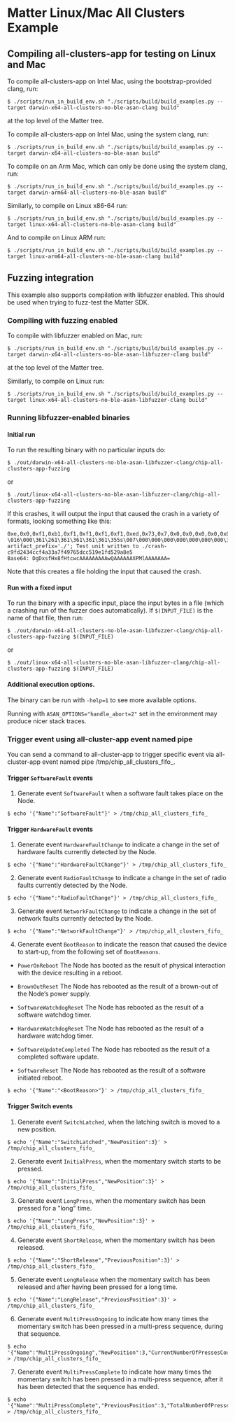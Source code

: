 # Matter Linux/Mac All Clusters Example

## Compiling all-clusters-app for testing on Linux and Mac

To compile all-clusters-app on Intel Mac, using the bootstrap-provided clang,
run:

```
$ ./scripts/run_in_build_env.sh "./scripts/build/build_examples.py --target darwin-x64-all-clusters-no-ble-asan-clang build"
```

at the top level of the Matter tree.

To compile all-clusters-app on Intel Mac, using the system clang, run:

```
$ ./scripts/run_in_build_env.sh "./scripts/build/build_examples.py --target darwin-x64-all-clusters-no-ble-asan build"
```

To compile on an Arm Mac, which can only be done using the system clang, run:

```
$ ./scripts/run_in_build_env.sh "./scripts/build/build_examples.py --target darwin-arm64-all-clusters-no-ble-asan build"
```

Similarly, to compile on Linux x86-64 run:

```
$ ./scripts/run_in_build_env.sh "./scripts/build/build_examples.py --target linux-x64-all-clusters-no-ble-asan-clang build"
```

And to compile on Linux ARM run:

```
$ ./scripts/run_in_build_env.sh "./scripts/build/build_examples.py --target linux-arm64-all-clusters-no-ble-asan-clang build"
```

## Fuzzing integration

This example also supports compilation with libfuzzer enabled. This should be
used when trying to fuzz-test the Matter SDK.

### Compiling with fuzzing enabled

To compile with libfuzzer enabled on Mac, run:

```
$ ./scripts/run_in_build_env.sh "./scripts/build/build_examples.py --target darwin-x64-all-clusters-no-ble-asan-libfuzzer-clang build"
```

at the top level of the Matter tree.

Similarly, to compile on Linux run:

```
$ ./scripts/run_in_build_env.sh "./scripts/build/build_examples.py --target linux-x64-all-clusters-no-ble-asan-libfuzzer-clang build"
```

### Running libfuzzer-enabled binaries

#### Initial run

To run the resulting binary with no particular inputs do:

```
$ ./out/darwin-x64-all-clusters-no-ble-asan-libfuzzer-clang/chip-all-clusters-app-fuzzing
```

or

```
$ ./out/linux-x64-all-clusters-no-ble-asan-libfuzzer-clang/chip-all-clusters-app-fuzzing
```

If this crashes, it will output the input that caused the crash in a variety of
formats, looking something like this:

```
0xe,0x0,0xf1,0xb1,0xf1,0xf1,0xf1,0xf1,0xed,0x73,0x7,0x0,0x0,0x0,0x0,0x0,0x0,0x0,0xc1,0x0,0x0,0x0,0x0,0x0,0x5c,0xf3,0x25,0x0,0x0,0x0,0x0,0x0,
\016\000\361\261\361\361\361\361\355s\007\000\000\000\000\000\000\000\301\000\000\000\000\000\\\363%\000\000\000\000\000
artifact_prefix='./'; Test unit written to ./crash-c9fd2434ccf4a33a7f49765dcc519e1fd529a8e5
Base64: DgDxsfHx8fHtcwcAAAAAAAAAwQAAAAAAXPMlAAAAAAA=
```

Note that this creates a file holding the input that caused the crash.

#### Run with a fixed input

To run the binary with a specific input, place the input bytes in a file (which
a crashing run of the fuzzer does automatically). If `$(INPUT_FILE)` is the name
of that file, then run:

```
$ ./out/darwin-x64-all-clusters-no-ble-asan-libfuzzer-clang/chip-all-clusters-app-fuzzing $(INPUT_FILE)
```

or

```
$ ./out/linux-x64-all-clusters-no-ble-asan-libfuzzer-clang/chip-all-clusters-app-fuzzing $(INPUT_FILE)
```

#### Additional execution options.

The binary can be run with `-help=1` to see more available options.

Running with `ASAN_OPTIONS="handle_abort=2"` set in the environment may produce
nicer stack traces.

### Trigger event using all-cluster-app event named pipe

You can send a command to all-cluster-app to trigger specific event via
all-cluster-app event named pipe /tmp/chip_all_clusters_fifo_.

#### Trigger `SoftwareFault` events

1. Generate event `SoftwareFault` when a software fault takes place on the Node.

```
$ echo '{"Name":"SoftwareFault"}' > /tmp/chip_all_clusters_fifo_
```

#### Trigger `HardwareFault` events

1. Generate event `HardwareFaultChange` to indicate a change in the set of
   hardware faults currently detected by the Node.

```
$ echo '{"Name":"HardwareFaultChange"}' > /tmp/chip_all_clusters_fifo_
```

2. Generate event `RadioFaultChange` to indicate a change in the set of radio
   faults currently detected by the Node.

```
$ echo '{"Name":"RadioFaultChange"}' > /tmp/chip_all_clusters_fifo_
```

3. Generate event `NetworkFaultChange` to indicate a change in the set of
   network faults currently detected by the Node.

```
$ echo '{"Name":"NetworkFaultChange"}' > /tmp/chip_all_clusters_fifo_
```

4. Generate event `BootReason` to indicate the reason that caused the device to
   start-up, from the following set of `BootReasons`.

-   `PowerOnReboot` The Node has booted as the result of physical interaction
    with the device resulting in a reboot.

-   `BrownOutReset` The Node has rebooted as the result of a brown-out of the
    Node’s power supply.

-   `SoftwareWatchdogReset` The Node has rebooted as the result of a software
    watchdog timer.

-   `HardwareWatchdogReset` The Node has rebooted as the result of a hardware
    watchdog timer.

-   `SoftwareUpdateCompleted` The Node has rebooted as the result of a completed
    software update.

-   `SoftwareReset` The Node has rebooted as the result of a software initiated
    reboot.

```
$ echo '{"Name":"<BootReason>"}' > /tmp/chip_all_clusters_fifo_
```

#### Trigger Switch events

1. Generate event `SwitchLatched`, when the latching switch is moved to a new
   position.

```
$ echo '{"Name":"SwitchLatched","NewPosition":3}' > /tmp/chip_all_clusters_fifo_
```

2. Generate event `InitialPress`, when the momentary switch starts to be
   pressed.

```
$ echo '{"Name":"InitialPress","NewPosition":3}' > /tmp/chip_all_clusters_fifo_
```

3. Generate event `LongPress`, when the momentary switch has been pressed for a
   "long" time.

```
$ echo '{"Name":"LongPress","NewPosition":3}' > /tmp/chip_all_clusters_fifo_
```

4. Generate event `ShortRelease`, when the momentary switch has been released.

```
$ echo '{"Name":"ShortRelease","PreviousPosition":3}' > /tmp/chip_all_clusters_fifo_
```

5. Generate event `LongRelease` when the momentary switch has been released and
   after having been pressed for a long time.

```
$ echo '{"Name":"LongRelease","PreviousPosition":3}' > /tmp/chip_all_clusters_fifo_
```

6. Generate event `MultiPressOngoing` to indicate how many times the momentary
   switch has been pressed in a multi-press sequence, during that sequence.

```
$ echo '{"Name":"MultiPressOngoing","NewPosition":3,"CurrentNumberOfPressesCounted":4}' > /tmp/chip_all_clusters_fifo_
```

7. Generate event `MultiPressComplete` to indicate how many times the momentary
   switch has been pressed in a multi-press sequence, after it has been detected
   that the sequence has ended.

```
$ echo '{"Name":"MultiPressComplete","PreviousPosition":3,"TotalNumberOfPressesCounted":2}' > /tmp/chip_all_clusters_fifo_
```
